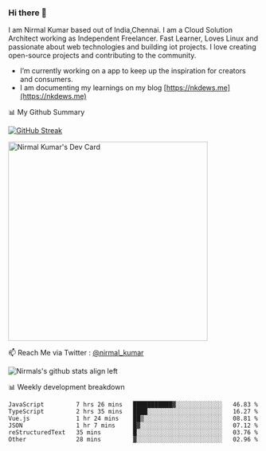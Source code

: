 ### Hi there 👋

 I am Nirmal Kumar based out of India,Chennai. I am a Cloud Solution Architect working as Independent Freelancer. Fast Learner, Loves Linux and passionate about web technologies and building iot projects. I love creating open-source projects and contributing to the community.

- I’m currently working on a app to keep up the inspiration for creators and consumers.
- I am documenting my learnings on my blog [https://nkdews.me](https://nkdews.me)


📊 My Github Summary

[![GitHub Streak](https://github-readme-streak-stats.herokuapp.com?user=nk-gears&theme=dark&hide_border=true&date_format=M%20j%5B%2C%20Y%5D)](https://git.io/streak-stats)

<a href="https://app.daily.dev/nirmal_kumar"><img src="https://api.daily.dev/devcards/a16cfcf02d384b16b41de71ce4d1d811.png?r=8ve" width="400" alt="Nirmal Kumar's Dev Card"/></a>

📫 Reach Me via  Twitter : [@nirmal_kumar](https://twitter.com/nirmal_kumar)

![Nirmals's github stats align left](https://github-readme-stats.vercel.app/api?username=nk-gears&show_icons=true)


📊 Weekly development breakdown

<!--START_SECTION:waka-->

```text
JavaScript         7 hrs 26 mins   ███████████▓░░░░░░░░░░░░░   46.83 %
TypeScript         2 hrs 35 mins   ████░░░░░░░░░░░░░░░░░░░░░   16.27 %
Vue.js             1 hr 24 mins    ██▒░░░░░░░░░░░░░░░░░░░░░░   08.81 %
JSON               1 hr 7 mins     █▓░░░░░░░░░░░░░░░░░░░░░░░   07.12 %
reStructuredText   35 mins         █░░░░░░░░░░░░░░░░░░░░░░░░   03.76 %
Other              28 mins         ▓░░░░░░░░░░░░░░░░░░░░░░░░   02.96 %
```

<!--END_SECTION:waka-->



